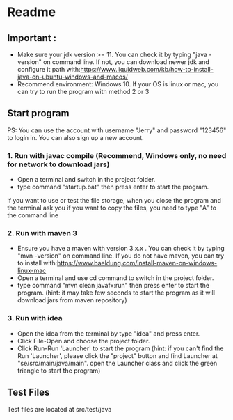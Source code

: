 # Readme
## Important : 
- Make sure your jdk version >= 11. You can check it by typing "java -version" on command line. 
If not, you can download newer jdk and configure it path with:https://www.liquidweb.com/kb/how-to-install-java-on-ubuntu-windows-and-macos/
- Recommend environment: Windows 10. If your OS is linux or mac, you can try to run the program with method 2 or 3
## Start program
PS: You can use the account with username "Jerry" and password "123456" to login in. You can also sign up a new account.
### 1. Run with javac compile (__Recommend, Windows only__, no need for network to download jars)
- Open a terminal and switch in the project folder.
- type command "startup.bat" then press enter to start the program.

if you want to use or test the file storage, when you close the program and the terminal ask you if you want to copy the files, you need to type "A" to the command line 

### 2. Run with maven 3 
- Ensure you have a maven with version 3.x.x . You can check it by typing "mvn -version" on command line.
If you do not have maven, you can try to install with:https://www.baeldung.com/install-maven-on-windows-linux-mac
- Open a terminal and use cd command to switch in the project folder.
- type command "mvn clean javafx:run" then press enter to start the program. (hint: it may take few seconds to start the program as it will download jars from maven repository)

### 3. Run with idea
- Open the idea from the terminal by type "idea" and press enter.
- Click File-Open and choose the project folder.
- Click Run-Run 'Launcher' to start the program (hint: if you can't find the Run 'Launcher', please click the "project" button and find Launcher at "se/src/main/java/main". open the Launcher class and click the green triangle to start the program)
## Test Files
Test files are located at src/test/java

